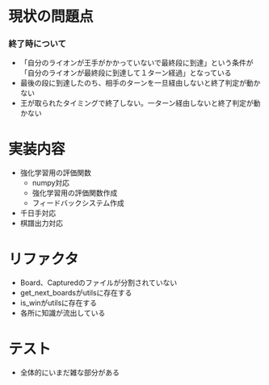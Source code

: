 # 現状の問題点
### 終了時について
* 「自分のライオンが王手がかかっていないで最終段に到達」という条件が「自分のライオンが最終段に到達して１ターン経過」となっている
* 最後の段に到達したのち、相手のターンを一旦経由しないと終了判定が動かない
* 王が取られたタイミングで終了しない。一ターン経由しないと終了判定が動かない

# 実装内容
* 強化学習用の評価関数
    * numpy対応
    * 強化学習用の評価関数作成
    * フィードバックシステム作成
* 千日手対応
* 棋譜出力対応

# リファクタ
* Board、Capturedのファイルが分割されていない
* get_next_boardsがutilsに存在する
* is_winがutilsに存在する
* 各所に知識が流出している

# テスト
* 全体的にいまだ雑な部分がある
